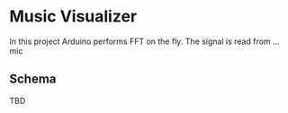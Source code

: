 # Music Visualizer #

In this project Arduino performs FFT on the fly.
The signal is read from ... mic

## Schema ##

TBD

